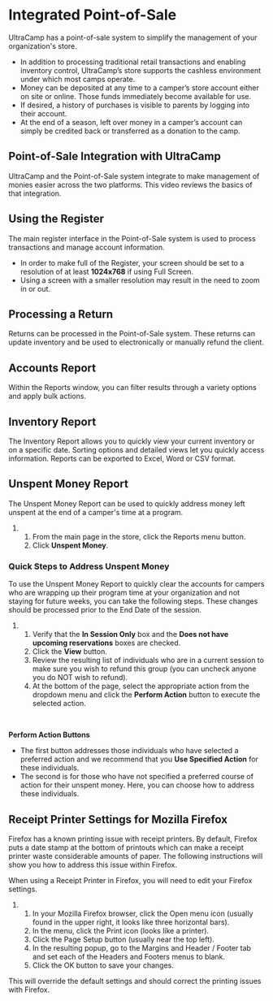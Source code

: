 # Integrated Point-of-Sale
UltraCamp has a point-of-sale system to simplify the management of your organization's store. 


* In addition to processing traditional retail transactions and enabling inventory control, UltraCamp’s store supports the cashless environment under which most camps operate.
* Money can be deposited at any time to a camper’s store account either on site or online. Those funds immediately become available for use.
* If desired, a history of purchases is visible to parents by logging into their account.
* At the end of a season, left over money in a camper’s account can simply be credited back or transferred as a donation to the camp.


## 


## Point-of-Sale Integration with UltraCamp


UltraCamp and the Point-of-Sale system integrate to make management of monies easier across the two platforms. This video reviews the basics of that integration.



## 


## Using the Register


The main register interface in the Point-of-Sale system is used to process transactions and manage account information. 


* In order to make full of the Register, your screen should be set to a resolution of at least **1024x768** if using Full Screen.
* Using a screen with a smaller resolution may result in the need to zoom in or out.



## 


## Processing a Return


Returns can be processed in the Point-of-Sale system. These returns can update inventory and be used to electronically or manually refund the client.



## 


## Accounts Report


Within the Reports window, you can filter results through a variety options and apply bulk actions.



## 


## Inventory Report


The Inventory Report allows you to quickly view your current inventory or on a specific date. Sorting options and detailed views let you quickly access information. Reports can be exported to Excel, Word or CSV format.



## 


## Unspent Money Report


The Unspent Money Report can be used to quickly address money left unspent at the end of a camper's time at a program.    


1. 1. From the main page in the store, click the Reports menu button.
	2. Click **Unspent Money**.


### 


### Quick Steps to Address Unspent Money


To use the Unspent Money Report to quickly clear the accounts for campers who are wrapping up their program time at your organization and not staying for future weeks, you can take the following steps. These changes should be processed prior to the End Date of the session.


1. 1. Verify that the **In Session Only** box and the **Does not have upcoming reservations** boxes are checked.
	2. Click the **View** button.
	3. Review the resulting list of individuals who are in a current session to make sure you wish to refund this group (you can uncheck anyone you do NOT wish to refund).
	4. At the bottom of the page, select the appropriate action from the dropdown menu and click the **Perform Action** button to execute the selected action.


 


**Perform Action Buttons**


* The first button addresses those individuals who have selected a preferred action and we recommend that you **Use Specified Action** for these individuals.
* The second is for those who have not specified a preferred course of action for their unspent money. Here, you can choose how to address these individuals.


## 


## Receipt Printer Settings for Mozilla Firefox


Firefox has a known printing issue with receipt printers. By default, Firefox puts a date stamp at the bottom of printouts which can make a receipt printer waste considerable amounts of paper. The following instructions will show you how to address this issue within Firefox.


When using a Receipt Printer in Firefox, you will need to edit your Firefox settings. 


1. 1. In your Mozilla Firefox browser, click the Open menu icon (usually found in the upper right, it looks like three horizontal bars).
	2. In the menu, click the Print icon (looks like a printer).
	3. Click the Page Setup button (usually near the top left).
	4. In the resulting popup, go to the Margins and Header / Footer tab and set each of the Headers and Footers menus to blank.
	5. Click the OK button to save your changes.


This will override the default settings and should correct the printing issues with Firefox.


  
  


